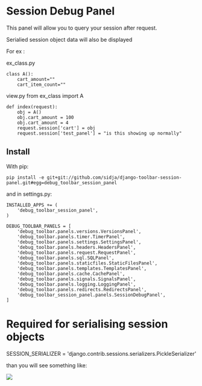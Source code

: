 # Session Debug Panel

This panel will allow you to query your session after request. 

Serialied session object data will also be displayed

For ex : 

ex_class.py

    class A():
        cart_amount=""
        cart_item_count=""

view.py
    from ex_class import A
    
    def index(request):
        obj = A()
        obj.cart_amount = 100
        obj.cart_amount = 4
        request.session['cart'] = obj
	    request.session['test_panel'] = "is this showing up normally"


## Install

With pip:

    pip install -e git+git://github.com/sidja/django-toolbar-session-panel.git#egg=debug_toolbar_session_panel

and in settings.py:

    INSTALLED_APPS += (
        'debug_toolbar_session_panel',
    )
    
    DEBUG_TOOLBAR_PANELS = [
	    'debug_toolbar.panels.versions.VersionsPanel',
	    'debug_toolbar.panels.timer.TimerPanel',
	    'debug_toolbar.panels.settings.SettingsPanel',
	    'debug_toolbar.panels.headers.HeadersPanel',
	    'debug_toolbar.panels.request.RequestPanel',
	    'debug_toolbar.panels.sql.SQLPanel',
	    'debug_toolbar.panels.staticfiles.StaticFilesPanel',
	    'debug_toolbar.panels.templates.TemplatesPanel',
	    'debug_toolbar.panels.cache.CachePanel',
	    'debug_toolbar.panels.signals.SignalsPanel',
	    'debug_toolbar.panels.logging.LoggingPanel',
	    'debug_toolbar.panels.redirects.RedirectsPanel',
	    'debug_toolbar_session_panel.panels.SessionDebugPanel',
	]

# Required for serialising session objects
SESSION_SERIALIZER = 'django.contrib.sessions.serializers.PickleSerializer'

than you will see something like:

<img src="https://dl.dropboxusercontent.com/u/4318926/Github/Screenshots/Django_debug_toolbar/Session_screen.PNG" />
